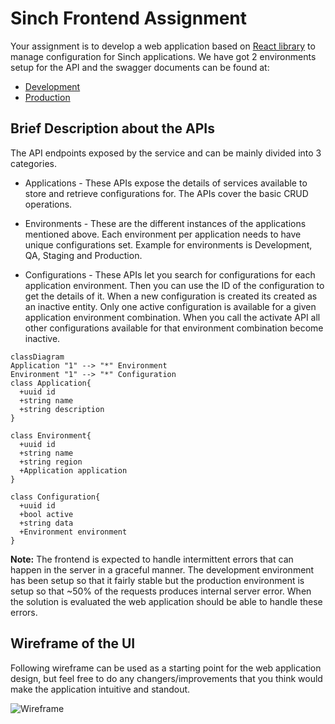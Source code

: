 # Sinch Frontend Assignment

Your assignment is to develop a web application based on [React library](https://reactjs.org/) to manage configuration for Sinch applications.
We have got 2 environments setup for the API and the swagger documents can be found at:
* [Development](https://config-mgmt-dev.fly.dev/swagger)
* [Production](https://config-mgmt.fly.dev/swagger)

##  Brief Description about the APIs
The API endpoints exposed by the service and can be mainly divided into 3 categories.

* Applications - These APIs expose the details of services available to store and retrieve configurations for. The APIs cover the basic CRUD operations.

* Environments - These are the different instances of the applications mentioned above. Each environment per application needs to have unique configurations set. Example for environments is Development, QA, Staging and Production.

* Configurations - These APIs let you search for configurations for each application environment. Then you can use the ID of the configuration to get the details of it. When a new configuration is created its created as an inactive entity. Only one active configuration is available for a given application environment combination. When you call the activate API all other configurations available for that environment combination become inactive.

```mermaid
classDiagram
Application "1" --> "*" Environment
Environment "1" --> "*" Configuration
class Application{
  +uuid id
  +string name
  +string description
}

class Environment{
  +uuid id
  +string name
  +string region
  +Application application
}

class Configuration{
  +uuid id
  +bool active
  +string data
  +Environment environment
}
```

**Note:** The frontend is expected to handle intermittent errors that can happen in the server in a graceful manner. The development environment has been setup so that it fairly stable but the production environment is setup so that ~50% of the requests produces internal server error. When the solution is evaluated the web application should be able to handle these errors.

## Wireframe of the UI

Following wireframe can be used as a starting point for the web application design, but feel free to do any changers/improvements that you think would make the application intuitive and standout. 

![Wireframe](https://github.com/sinch/Sinch-Frontend-Assignment/raw/main/wireframe/wireframe.png)
